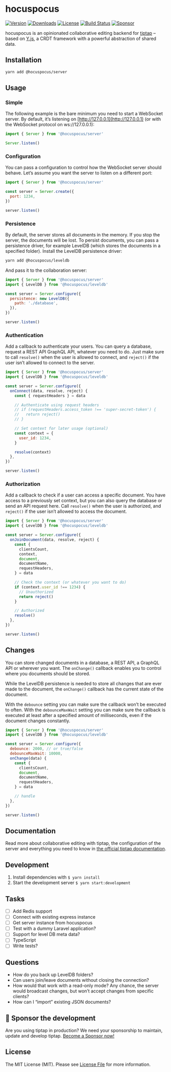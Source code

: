 # hocuspocus
[![Version](https://img.shields.io/npm/v/@hocuspocus/server.svg?label=version)](https://www.npmjs.com/package/hocuspocustserver-server)
[![Downloads](https://img.shields.io/npm/dm/@hocuspocus/server.svg)](https://npmcharts.com/compare/@hocuspocus/server?minimal=true)
[![License](https://img.shields.io/npm/l/@hocuspocus/server.svg)](https://www.npmjs.com/package/@hocuspocus/server)
[![Build Status](https://github.com/ueberdosis/hocuspocus/workflows/build/badge.svg)](https://github.com/ueberdosis/hocuspocus/actions)
[![Sponsor](https://img.shields.io/static/v1?label=Sponsor&message=%E2%9D%A4&logo=GitHub)](https://github.com/sponsors/ueberdosis)

hocuspocus is an opinionated collaborative editing backend for [tiptap](https://github.com/ueberdosis/tiptap) – based on [Y.js](https://github.com/yjs/yjs), a CRDT framework with a powerful abstraction of shared data.

## Installation

```bash
yarn add @hocuspocus/server
```

## Usage

### Simple
The following example is the bare minimum you need to start a WebSocket server. By default, it’s listening on [http://127.0.0.1](http://127.0.0.1) (or with the WebSocket protocol on ws://127.0.0.1):

```js
import { Server } from '@hocuspocus/server'

Server.listen()
```

### Configuration
You can pass a configuration to control how the WebSocket server should behave. Let’s assume you want the server to listen on a different port:

```js
import { Server } from '@hocuspocus/server'

const server = Server.create({
  port: 1234,
})

server.listen()
```

### Persistence
By default, the server stores all documents in the memory. If you stop the server, the documents will be lost. To persist documents, you can pass a persistence driver, for example LevelDB (which stores the documents in a specified folder). Install the LevelDB persistence driver:

```bash
yarn add @hocuspocus/leveldb
```

And pass it to the collaboration server:
```js
import { Server } from '@hocuspocus/server'
import { LevelDB } from '@hocuspocus/leveldb'

const server = Server.configure({
  persistence: new LevelDB({
    path: './database',
  }),
})

server.listen()
```

### Authentication
Add a callback to authenticate your users. You can query a database, request a REST API GraphQL API, whatever you need to do. Just make sure to call `resolve()` when the user is allowed to connect, and `reject()` if the user isn’t allowed to connect to the server.

```js
import { Server } from '@hocuspocus/server'
import { LevelDB } from '@hocuspocus/leveldb'

const server = Server.configure({
  onConnect(data, resolve, reject) {
    const { requestHeaders } = data

    // Authenticate using request headers
    // if (requestHeaders.access_token !== 'super-secret-token') {
    //   return reject()
    // }

    // Set context for later usage (optional)
    const context = {
      user_id: 1234,
    }

    resolve(context)
  },
})

server.listen()
```

### Authorization
Add a callback to check if a user can access a specific document. You have access to a previously set context, but you can also query the database or send an API request here. Call `resolve()` when the user is authorized, and `reject()` if the user isn’t allowed to access the document.

```js
import { Server } from '@hocuspocus/server'
import { LevelDB } from '@hocuspocus/leveldb'

const server = Server.configure({
  onJoinDocument(data, resolve, reject) {
    const {
      clientsCount,
      context,
      document,
      documentName,
      requestHeaders,
    } = data

    // Check the context (or whatever you want to do)
    if (context.user_id !== 1234) {
      // Unauthorized
      return reject()
    }

    // Authorized
    resolve()
  },
})

server.listen()
```

## Changes
You can store changed documents in a database, a REST API, a GraphQL API or wherever you want. The `onChange()` callback enables you to control where you documents should be stored.

While the LevelDB persistence is needed to store all changes that are ever made to the document, the `onChange()` callback has the current state of the document.

With the `debounce` setting you can make sure the callback won’t be executed to often. With the `debounceMaxWait` setting you can make sure the callback is executed at least after a specified amount of milliseconds, even if the document changes constantly.

```js
import { Server } from '@hocuspocus/server'
import { LevelDB } from '@hocuspocus/leveldb'

const server = Server.configure({
  debounce: 2000, // or true/false
  debounceMaxWait: 10000,
  onChange(data) {
    const {
      clientsCount,
      document,
      documentName,
      requestHeaders,
    } = data

    // handle
  },
})

server.listen()
```

## Documentation
Read more about collaborative editing with tiptap, the configuration of the server and everything you need to know in [the official tiptap documentation](https://next.tiptap.dev/guide/collaborative-editing).

## Development
1. Install dependencies with `$ yarn install`
2. Start the development server `$ yarn start:development`

## Tasks
- [ ] Add Redis support
- [ ] Connect with existing express instance
- [ ] Get server instance from hocuspocus
- [ ] Test with a dummy Laravel application?
- [ ] Support for level DB meta data?
- [ ] TypeScript
- [ ] Write tests?

## Questions
- How do you back up LevelDB folders?
- Can users join/leave documents without closing the connection?
- How would that work with a read-only mode? Any chance, the server would broadcast changes, but won’t accept changes from specific clients?
- How can I “import” existing JSON documents?

## 💖 Sponsor the development
Are you using tiptap in production? We need your sponsorship to maintain, update and develop tiptap. [Become a Sponsor now!](https://github.com/sponsors/ueberdosis)

## License
The MIT License (MIT). Please see [License File](LICENSE.md) for more information.
